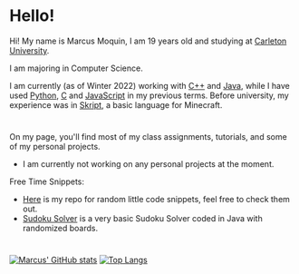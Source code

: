 # Hello!
Hi! My name is Marcus Moquin, I am 19 years old and studying at [Carleton University](https://carleton.ca/). 

I am majoring in Computer Science.

I am currently (as of Winter 2022) working with [C++](https://isocpp.org/) and [Java](https://www.java.com/en/), while I have used [Python](https://www.python.org/), [C](https://en.wikipedia.org/wiki/C_(programming_language)) and [JavaScript](https://www.javascript.com/) in my previous terms. Before university, my experience was in [Skript](https://github.com/SkriptLang/Skript), a basic language for Minecraft. 
#

On my page, you'll find most of my class assignments, tutorials, and some of my personal projects.
 - I am currently not working on any personal projects at the moment.

Free Time Snippets:
 - [Here](https://github.com/MrcsM/Code-Snippets) is my repo for random little code snippets, feel free to check them out.
 - [Sudoku Solver](https://github.com/MrcsM/Sudoku-Solver) is a very basic Sudoku Solver coded in Java with randomized boards.
#

[![Marcus' GitHub stats](https://github-readme-stats.vercel.app/api?username=mrcsm&count_private=true&show_icons=true&theme=github_dark)](https://github.com/anuraghazra/github-readme-stats)
[![Top Langs](https://github-readme-stats.vercel.app/api/top-langs/?username=mrcsm)](https://github.com/anuraghazra/github-readme-stats)
